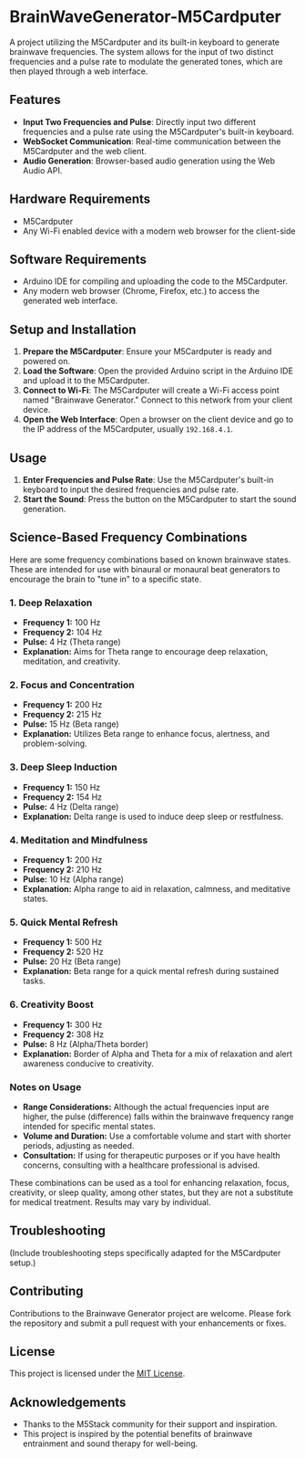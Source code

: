 # BrainWaveGenerator-M5Cardputer

A project utilizing the M5Cardputer and its built-in keyboard to generate brainwave frequencies. The system allows for the input of two distinct frequencies and a pulse rate to modulate the generated tones, which are then played through a web interface.

## Features

- **Input Two Frequencies and Pulse**: Directly input two different frequencies and a pulse rate using the M5Cardputer's built-in keyboard.
- **WebSocket Communication**: Real-time communication between the M5Cardputer and the web client.
- **Audio Generation**: Browser-based audio generation using the Web Audio API.

## Hardware Requirements

- M5Cardputer
- Any Wi-Fi enabled device with a modern web browser for the client-side

## Software Requirements

- Arduino IDE for compiling and uploading the code to the M5Cardputer.
- Any modern web browser (Chrome, Firefox, etc.) to access the generated web interface.

## Setup and Installation

1. **Prepare the M5Cardputer**: Ensure your M5Cardputer is ready and powered on.
2. **Load the Software**: Open the provided Arduino script in the Arduino IDE and upload it to the M5Cardputer.
3. **Connect to Wi-Fi**: The M5Cardputer will create a Wi-Fi access point named "Brainwave Generator." Connect to this network from your client device.
4. **Open the Web Interface**: Open a browser on the client device and go to the IP address of the M5Cardputer, usually `192.168.4.1`.

## Usage

1. **Enter Frequencies and Pulse Rate**: Use the M5Cardputer's built-in keyboard to input the desired frequencies and pulse rate.
2. **Start the Sound**: Press the button on the M5Cardputer to start the sound generation.

## Science-Based Frequency Combinations

Here are some frequency combinations based on known brainwave states. These are intended for use with binaural or monaural beat generators to encourage the brain to "tune in" to a specific state.

### 1. Deep Relaxation
- **Frequency 1:** 100 Hz
- **Frequency 2:** 104 Hz
- **Pulse:** 4 Hz (Theta range)
- **Explanation:** Aims for Theta range to encourage deep relaxation, meditation, and creativity.

### 2. Focus and Concentration
- **Frequency 1:** 200 Hz
- **Frequency 2:** 215 Hz
- **Pulse:** 15 Hz (Beta range)
- **Explanation:** Utilizes Beta range to enhance focus, alertness, and problem-solving.

### 3. Deep Sleep Induction
- **Frequency 1:** 150 Hz
- **Frequency 2:** 154 Hz
- **Pulse:** 4 Hz (Delta range)
- **Explanation:** Delta range is used to induce deep sleep or restfulness.

### 4. Meditation and Mindfulness
- **Frequency 1:** 200 Hz
- **Frequency 2:** 210 Hz
- **Pulse:** 10 Hz (Alpha range)
- **Explanation:** Alpha range to aid in relaxation, calmness, and meditative states.

### 5. Quick Mental Refresh
- **Frequency 1:** 500 Hz
- **Frequency 2:** 520 Hz
- **Pulse:** 20 Hz (Beta range)
- **Explanation:** Beta range for a quick mental refresh during sustained tasks.

### 6. Creativity Boost
- **Frequency 1:** 300 Hz
- **Frequency 2:** 308 Hz
- **Pulse:** 8 Hz (Alpha/Theta border)
- **Explanation:** Border of Alpha and Theta for a mix of relaxation and alert awareness conducive to creativity.

### Notes on Usage
- **Range Considerations:** Although the actual frequencies input are higher, the pulse (difference) falls within the brainwave frequency range intended for specific mental states.
- **Volume and Duration:** Use a comfortable volume and start with shorter periods, adjusting as needed.
- **Consultation:** If using for therapeutic purposes or if you have health concerns, consulting with a healthcare professional is advised.

These combinations can be used as a tool for enhancing relaxation, focus, creativity, or sleep quality, among other states, but they are not a substitute for medical treatment. Results may vary by individual.

## Troubleshooting

(Include troubleshooting steps specifically adapted for the M5Cardputer setup.)

## Contributing

Contributions to the Brainwave Generator project are welcome. Please fork the repository and submit a pull request with your enhancements or fixes.

## License

This project is licensed under the [MIT License](LICENSE).

## Acknowledgements

- Thanks to the M5Stack community for their support and inspiration.
- This project is inspired by the potential benefits of brainwave entrainment and sound therapy for well-being.
